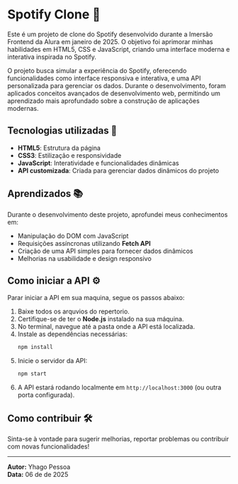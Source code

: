 # Spotify Clone 🎵

Este é um projeto de clone do Spotify desenvolvido durante a Imersão Frontend da Alura em janeiro de 2025. O objetivo foi aprimorar minhas habilidades em HTML5, CSS e JavaScript, criando uma interface moderna e interativa inspirada no Spotify.

O projeto busca simular a experiência do Spotify, oferecendo funcionalidades como interface responsiva e interativa, e uma API personalizada para gerenciar os dados. Durante o desenvolvimento, foram aplicados conceitos avançados de desenvolvimento web, permitindo um aprendizado mais aprofundado sobre a construção de aplicações modernas.
## Tecnologias utilizadas 🚀
- **HTML5**: Estrutura da página
- **CSS3**: Estilização e responsividade
- **JavaScript**: Interatividade e funcionalidades dinâmicas
- **API customizada**: Criada para gerenciar dados dinâmicos do projeto

## Aprendizados 📚
Durante o desenvolvimento deste projeto, aprofundei meus conhecimentos em:
- Manipulação do DOM com JavaScript
- Requisições assíncronas utilizando **Fetch API**
- Criação de uma API simples para fornecer dados dinâmicos
- Melhorias na usabilidade e design responsivo

## Como iniciar a API ⚙️
Parar iniciar a API em sua maquina, segue os passos abaixo:

1. Baixe todos os arquvios do repertorio.
2. Certifique-se de ter o **Node.js** instalado na sua máquina.
3. No terminal, navegue até a pasta onde a API está localizada.
4. Instale as dependências necessárias:
   ```sh
   npm install
   ```
5. Inicie o servidor da API:
   ```sh
   npm start
   ```
6. A API estará rodando localmente em `http://localhost:3000` (ou outra porta configurada).

## Como contribuir 🛠️
Sinta-se à vontade para sugerir melhorias, reportar problemas ou contribuir com novas funcionalidades!

---
**Autor:** Yhago Pessoa  
**Data:** 06 de  de 2025

